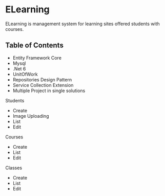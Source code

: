 # ELearning
ELearning is management system for learning sites offered students with courses.

Table of Contents
------------

 - Entity Framework Core
 - Mysql
 - .Net 6
 - UnitOfWork 
 - Repositories Design Pattern
 - Service Collection Extension
 - Multiple Project in single solutions

Students
- Create
- Image Uploading
- List
- Edit

Courses
- Create
- List
- Edit

Classes
- Create
- List
- Edit

